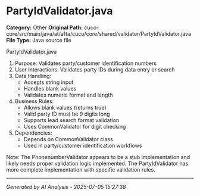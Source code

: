 # PartyIdValidator.java

**Category:** Other
**Original Path:** cuco-core/src/main/java/at/a1ta/cuco/core/shared/validator/PartyIdValidator.java
**File Type:** Java source file

PartyIdValidator.java
1. Purpose: Validates party/customer identification numbers
2. User Interactions: Validates party IDs during data entry or search
3. Data Handling:
   - Accepts string input
   - Handles blank values
   - Validates numeric format and length
4. Business Rules:
   - Allows blank values (returns true)
   - Valid party ID must be 9 digits long
   - Supports lead search format validation
   - Uses CommonValidator for digit checking
5. Dependencies:
   - Depends on CommonValidator class
   - Used in party/customer identification workflows

Note: The PhonenumberValidator appears to be a stub implementation and likely needs proper validation logic implemented. The PartyIdValidator has more complete implementation with specific validation rules.

---
*Generated by AI Analysis - 2025-07-05 15:27:38*
